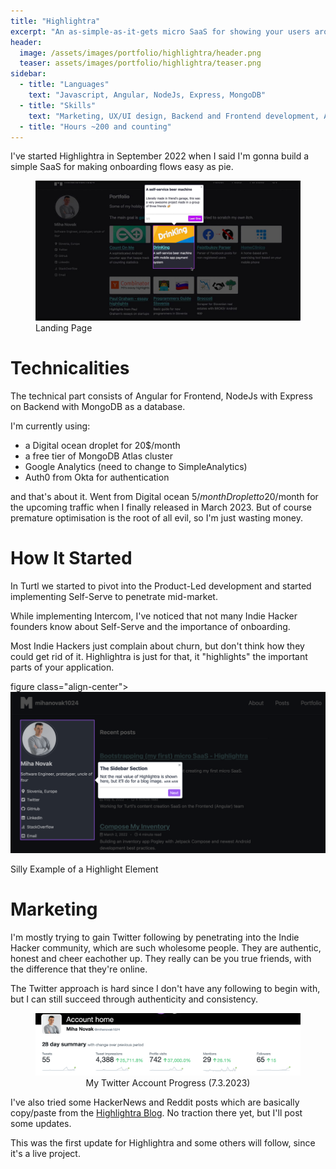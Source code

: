 ```yaml
---
title: "Highlightra"
excerpt: "An as-simple-as-it-gets micro SaaS for showing your users around."
header:
  image: /assets/images/portfolio/highlightra/header.png
  teaser: assets/images/portfolio/highlightra/teaser.png
sidebar:
  - title: "Languages"
    text: "Javascript, Angular, NodeJs, Express, MongoDB"
  - title: "Skills"
    text: "Marketing, UX/UI design, Backend and Frontend development, Analytics"
  - title: "Hours ~200 and counting"
---
```


I've started Highlightra in September 2022 when I said I'm gonna build a simple SaaS for making onboarding flows easy as pie.

<figure class="align-center">
  <img src="/assets/images/portfolio/highlightra/hero.jpg" alt="Landing Page">
  <figcaption>Landing Page</figcaption>
</figure>

# Technicalities
The technical part consists of Angular for Frontend, NodeJs with Express on Backend with MongoDB as a database.

I'm currently using:
- a Digital ocean droplet for 20$/month
- a free tier of MongoDB Atlas cluster
- Google Analytics (need to change to SimpleAnalytics)
- Auth0 from Okta for authentication

and that's about it. 
Went from Digital ocean 5$/month Droplet to 20$/month for the upcoming traffic when I finally released in March 2023.
But of course premature optimisation is the root of all evil, so I'm just wasting money.

# How It Started

In Turtl we started to pivot into the Product-Led development and started implementing Self-Serve to penetrate mid-market.

While implementing Intercom, I've noticed that not many Indie Hacker founders know about Self-Serve and the importance of onboarding.

Most Indie Hackers just complain about churn, but don't think how they could get rid of it. 
Highlightra is just for that, it "highlights" the important parts of your application.

figure class="align-center">
  <img src="/assets/images/portfolio/highlightra/example.png" alt="Silly Example of a Highlight Element">
  <figcaption>Silly Example of a Highlight Element</figcaption>
</figure>

# Marketing

I'm mostly trying to gain Twitter following by penetrating into the Indie Hacker community, which are such wholesome people.
They are authentic, honest and cheer eachother up. They really can be you true friends, with the difference that they're online.

The Twitter approach is hard since I don't have any following to begin with, but I can still succeed through authenticity and consistency.

<figure class="align-center">
    <center>
    <img src="/assets/images/portfolio/highlightra/twitterProgress.png"/>
    <figcaption style="text-align:center">My Twitter Account Progress (7.3.2023)</figcaption>
  </center>
</figure>

I've also tried some HackerNews and Reddit posts which are basically copy/paste from the [Highlightra Blog](https://highlightra.com/blog).
No traction there yet, but I'll post some updates.

This was the first update for Highlightra and some others will follow, since it's a live project.